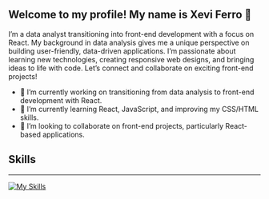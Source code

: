 ## Welcome to my profile! My name is Xevi Ferro  👋

I’m a data analyst transitioning into front-end development with a focus on React. My background in data analysis gives me a unique perspective on building user-friendly, data-driven applications. I’m passionate about learning new technologies, creating responsive web designs, and bringing ideas to life with code. Let’s connect and collaborate on exciting front-end projects!

- 🔭 I’m currently working on transitioning from data analysis to front-end development with React. 
- 🌱  I’m currently learning React, JavaScript, and improving my CSS/HTML skills.
- 👯  I’m looking to collaborate on front-end projects, particularly React-based applications.

## Skills
---
[![My Skills](https://skillicons.dev/icons?i=js,html,css,react,mysql)](https://skillicons.dev)
